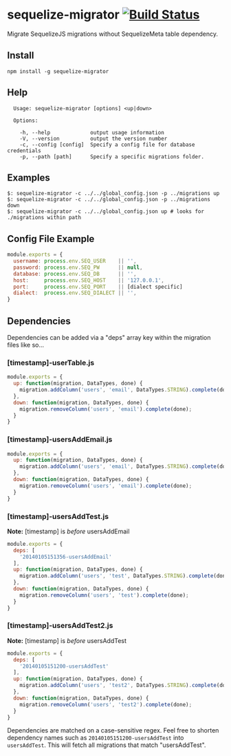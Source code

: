 # sequelize-migrator [![Build Status](https://travis-ci.org/durango/sequelize-migrator.png?branch=master)](https://travis-ci.org/durango/sequelize-migrator)

Migrate SequelizeJS migrations without SequelizeMeta table dependency.

## Install

```npm install -g sequelize-migrator```

## Help

```
  Usage: sequelize-migrator [options] <up|down>

  Options:

    -h, --help             output usage information
    -V, --version          output the version number
    -c, --config [config]  Specify a config file for database credentials
    -p, --path [path]      Specify a specific migrations folder.
```

## Examples

```
$: sequelize-migrator -c ../../global_config.json -p ../migrations up
$: sequelize-migrator -c ../../global_config.json -p ../migrations down
$: sequelize-migrator -c ../../global_config.json up # looks for ./migrations within path
```

## Config File Example

```js
module.exports = {
  username: process.env.SEQ_USER    || '',
  password: process.env.SEQ_PW      || null,
  database: process.env.SEQ_DB      || '',
  host:     process.env.SEQ_HOST    || '127.0.0.1',
  port:     process.env.SEQ_PORT    || [dialect specific]
  dialect:  process.env.SEQ_DIALECT || '',
}
```

## Dependencies

Dependencies can be added via a "deps" array key within the migration files like so...

### [timestamp]-userTable.js
```js
module.exports = {
  up: function(migration, DataTypes, done) {
    migration.addColumn('users', 'email', DataTypes.STRING).complete(done);
  },
  down: function(migration, DataTypes, done) {
    migration.removeColumn('users', 'email').complete(done);
  }
}
```

### [timestamp]-usersAddEmail.js
```js
module.exports = {
  up: function(migration, DataTypes, done) {
    migration.addColumn('users', 'email', DataTypes.STRING).complete(done);
  },
  down: function(migration, DataTypes, done) {
    migration.removeColumn('users', 'email').complete(done);
  }
}
```

### [timestamp]-usersAddTest.js
**Note:** [timestamp] is *before* usersAddEmail
```js
module.exports = {
  deps: [
    '20140105151356-usersAddEmail'
  ],
  up: function(migration, DataTypes, done) {
    migration.addColumn('users', 'test', DataTypes.STRING).complete(done);
  },
  down: function(migration, DataTypes, done) {
    migration.removeColumn('users', 'test').complete(done);
  }
}
```

### [timestamp]-usersAddTest2.js
**Note:** [timestamp] is *before* usersAddTest
```js
module.exports = {
  deps: [
    '20140105151200-usersAddTest'
  ],
  up: function(migration, DataTypes, done) {
    migration.addColumn('users', 'test2', DataTypes.STRING).complete(done);
  },
  down: function(migration, DataTypes, done) {
    migration.removeColumn('users', 'test2').complete(done);
  }
}
```

Dependencies are matched on a case-sensitive regex. Feel free to shorten dependency names such as ```20140105151200-usersAddTest``` into ```usersAddTest```. This will fetch all migrations that match "usersAddTest".

